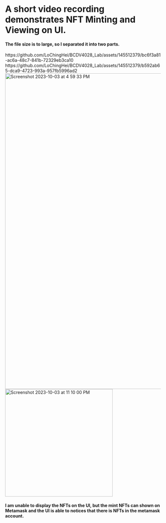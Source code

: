 <h1>A short video recording demonstrates NFT Minting and Viewing on UI. </h1>
<h4>The file size is to large, so I separated it into two parts. </h4>
https://github.com/LoChingHei/BCDV4028_Lab/assets/145512379/bc6f3a81-ac6a-48c7-841b-72329eb3ca10
https://github.com/LoChingHei/BCDV4028_Lab/assets/145512379/b592ab65-dca9-4723-993a-957fb5996ad2

<img width="1022" alt="Screenshot 2023-10-03 at 4 59 33 PM" src="https://github.com/LoChingHei/BCDV4028_Lab/assets/145512379/8f3f9b19-caf0-43fe-9917-18b676916f8e">
<img width="348" alt="Screenshot 2023-10-03 at 11 10 00 PM" src="https://github.com/LoChingHei/BCDV4028_Lab/assets/145512379/1bbcbc9a-53b2-4bef-8f3e-18fe362aa23e">

<h4>I am unable to display the NFTs on the UI, but the mint NFTs can shown on Metamask and the UI is able to notices that there is NFTs in the metamask account. </h4>

